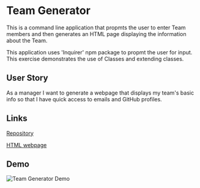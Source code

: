 # Team Generator

This is a command line application that propmts the user to enter Team members
and then generates an HTML page displaying the information about the Team.

This application uses 'Inquirer' npm package to propmt the user for input.  This
exercise demonstrates the use of Classes and extending classes.

## User Story

As a manager I want to generate a webpage that displays my team's basic info
so that I have quick access to emails and GitHub profiles.

## Links

[Repository](https://github.com/CodeMaster-jab/TeamGenerator)

[HTML webpage](https://codemaster-jab.github.io/TeamGenerator/)

## Demo

![Team Generator Demo](demo.gif)